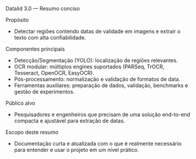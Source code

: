 Datalid 3.0 — Resumo conciso

Propósito
- Detectar regiões contendo datas de validade em imagens e extrair o texto com alta confiabilidade.

Componentes principais
- Detecção/Segmentação (YOLO): localização de regiões relevantes.
- OCR modular: múltiplos engines suportados (PARSeq, TrOCR, Tesseract, OpenOCR, EasyOCR).
- Pós-processamento: normalização e validação de formatos de data.
- Ferramentas auxiliares: preparação de dados, validação, benchmarks e gestão de experimentos.

Público alvo
- Pesquisadores e engenheiros que precisam de uma solução end-to-end compacta e ajustável para extração de datas.

Escopo deste resumo
- Documentação curta e atualizada com o que é realmente necessário para entender e usar o projeto em um nível prático.
